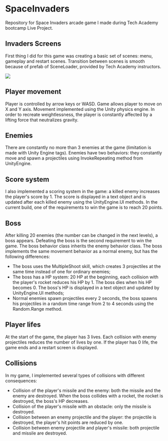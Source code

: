 # SpaceInvaders
Repository for Space Invaders arcade game I made during Tech Academy bootcamp Live Project.

## Invaders Screens
First thing I did for this game was creating a basic set of scenes: menu, gameplay and restart scenes. Transition between scenes is smooth because of prefab of SceneLoader, provided by Tech Academy instructors.

![](https://media.giphy.com/media/v1.Y2lkPTc5MGI3NjExeTViNXc1N3RnOGN6ZDI2YzFxMWFzbjdtcHI5c3RoOHpwanFtbHd6NSZlcD12MV9pbnRlcm5hbF9naWZfYnlfaWQmY3Q9Zw/63Y50MxMdYLASjg9nR/giphy.gif)

## Player movement
Player is controlled by arrow keys or WASD. Game allows player to move on X and Y axis. Movement implemented using the Unity physics engine. In order to recreate weightlessness, the player is constantly affected by a lifting force that neutralizes gravity.

## Enemies
There are constantly no more than 3 enemies at the game (limitation is made with Unity Engine tags). Enemies have two behaviors: they constantly move and spawn a projectiles using InvokeRepeating method from UnityEngine.

## Score system
I also implemented a scoring system in the game: a killed enemy increases the player's score by 1. The score is displayed in a text object and is updated after each killed enemy using the UnityEngine.UI methods. In the current build, one of the requirements to win the game is to reach 20 points.

## Boss
After killing 20 enemies (the number can be changed in the next levels), a boss appears. Defeating the boss is the second requirement to win the game.
The boss behavior class inherits the enemy behavior class. The boss implements the same movement behavior as a normal enemy, but has the following differences:
- The boss uses the MultipleShoot skill, which creates 3 projectiles at the same time instead of one for ordinary enemies;
- The boss has a HP system: 20 HP at the beginning, each collision with the player's rocket reduces his HP by 1. The boss dies when his HP becomes 0. The boss's HP is displayed in a text object and updated by UnityEngine.UI methods;
- Normal enemies spawn projectiles every 2 seconds, the boss spawns his projectiles in a random time range from 2 to 4 seconds using the Random.Range method.

## Player lifes  
At the start of the game, the player has 3 lives. Each collision with enemy projectiles reduces the number of lives by one. If the player has 0 life, the game ends and a restart screen is displayed.

## Collisions
In my game, I implemented several types of collisions with different consequences:
- Collision of the player's missile and the enemy: both the missile and the enemy are destroyed. When the boss collides with a rocket, the rocket is destroyed, the boss's HP decreases.
- Collision of the player's missile with an obstacle: only the missile is destroyed.
- Collision between an enemy projectile and the player: the projectile is destroyed, the player's hit points are reduced by one.
- Collision between enemy projectile and player's missile: both projectile and missile are destroyed.

